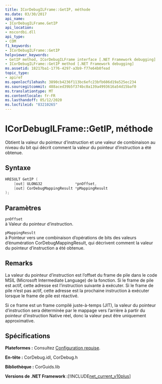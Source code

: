 ```yaml
---
title: ICorDebugILFrame::GetIP, méthode
ms.date: 03/30/2017
api_name:
- ICorDebugILFrame.GetIP
api_location:
- mscordbi.dll
api_type:
- COM
f1_keywords:
- ICorDebugILFrame::GetIP
helpviewer_keywords:
- GetIP method, ICorDebugILFrame interface [.NET Framework debugging]
- ICorDebugILFrame::GetIP method [.NET Framework debugging]
ms.assetid: 18217ba1-1776-4297-a3b9-f77e64b0fead
topic_type:
- apiref
ms.openlocfilehash: 3890cb4236f113bc6efc23bfb606d19a525ec234
ms.sourcegitcommit: 488aced39b5f374bc0a139a4993616a54d15baf0
ms.translationtype: MT
ms.contentlocale: fr-FR
ms.lasthandoff: 05/12/2020
ms.locfileid: "83210265"
---
```

# <a name="icordebugilframegetip-method"></a>ICorDebugILFrame::GetIP, méthode
Obtient la valeur du pointeur d’instruction et une valeur de combinaison au niveau du bit qui décrit comment la valeur du pointeur d’instruction a été obtenue.  
  
## <a name="syntax"></a>Syntaxe  
  
```cpp  
HRESULT GetIP (  
    [out] ULONG32               *pnOffset,
    [out] CorDebugMappingResult *pMappingResult  
);  
```  
  
## <a name="parameters"></a>Paramètres  
 `pnOffset`  
 à Valeur du pointeur d’instruction.  
  
 `pMappingResult`  
 à Pointeur vers une combinaison d’opérations de bits des valeurs d’énumération CorDebugMappingResult, qui décrivent comment la valeur du pointeur d’instruction a été obtenue.  
  
## <a name="remarks"></a>Remarks  
 La valeur du pointeur d’instruction est l’offset du frame de pile dans le code MSIL (Microsoft Intermediate Language) de la fonction. Si le frame de pile est actif, cette adresse est l’instruction suivante à exécuter. Si le frame de pile n’est pas actif, cette adresse est la prochaine instruction à exécuter lorsque le frame de pile est réactivé.  
  
 Si ce frame est un frame compilé juste-à-temps (JIT), la valeur du pointeur d’instruction sera déterminée par le mappage vers l’arrière à partir du pointeur d’instruction Native réel, donc la valeur peut être uniquement approximative.  
  
## <a name="requirements"></a>Spécifications  
 **Plateformes :** Consultez [Configuration requise](../../get-started/system-requirements.md).  
  
 **En-tête :** CorDebug.idl, CorDebug.h  
  
 **Bibliothèque :** CorGuids.lib  
  
 **Versions de .NET Framework :**[!INCLUDE[net_current_v10plus](../../../../includes/net-current-v10plus-md.md)]
